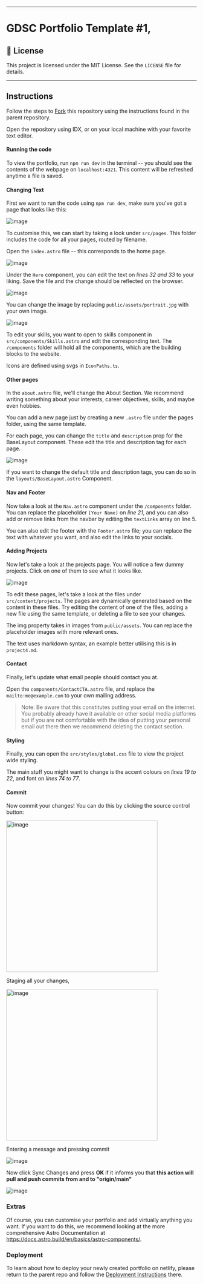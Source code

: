 ***
# GDSC Portfolio Template #1,

## 📃 License
This project is licensed under the MIT License. See the `LICENSE` file for details.
***
## Instructions

Follow the steps to [Fork](https://github.com/Developer-Student-Club-UoA/portfolio-website-workshop?tab=readme-ov-file#creating-and-deploying-a-portfolio-on-github-and-netlify) this repository using the instructions found in the parent repository.

Open the repository using IDX, or on your local machine with your favorite text editor.

#### Running the code

To view the portfolio, run `npm run dev` in the terminal -- you should see the contents of the webpage on `localhost:4321`. This content will be refreshed anytime a file is saved.

#### Changing Text

First we want to run the code using `npm run dev`, make sure you've got a page that looks like this:

![image](https://github.com/user-attachments/assets/54fb5d00-8164-49cd-b063-46a0a0a83c81)

To customise this, we can start by taking a look under `src/pages`. This folder includes the code for all your pages, routed by filename.

Open the `index.astro` file -- this corresponds to the home page.

![image](https://github.com/user-attachments/assets/624bccbc-92e9-4159-a7ca-443602536509)


Under the `Hero` component, you can edit the text on *lines 32 and 33* to your liking. Save the file and the change should be reflected on the browser.

![image](https://github.com/user-attachments/assets/80a297f9-06d4-49e5-8f41-486ebc7aaa51)

You can change the image by replacing `public/assets/portrait.jpg` with your own image.

![image](https://github.com/user-attachments/assets/dd12f637-de1d-49e4-8412-f677be4535fe)

To edit your skills, you want to open to skills component in `src/components/Skills.astro` and edit the corresponding text. The `/components` folder will hold all the components, which are the building blocks to the website.

Icons are defined using svgs in `IconPaths.ts`.

#### Other pages

In the `about.astro` file, we'll change the About Section. We recommend writing something about your interests, career objectives, skills, and maybe even hobbies.

You can add a new page just by creating a new `.astro` file under the pages folder, using the same template.

For each page, you can change the `title` and `description` prop for the BaseLayout component. These edit the title and description tag for each page.

![image](https://github.com/user-attachments/assets/05cc52d3-1efc-45ea-9b18-6e3075b0b48f)

If you want to change the default title and description tags, you can do so in the `layouts/BaseLayout.astro` Component.

#### Nav and Footer

Now take a look at the `Nav.astro` component under the `/components` folder. You can replace the placeholder `[Your Name]` on *line 21*, and you can also add or remove links from the navbar by editing the `textLinks` array on line 5.

You can also edit the footer with the `Footer.astro` file; you can replace the text with whatever you want, and also edit the links to your socials.

#### Adding Projects

Now let's take a look at the projects page. You will notice a few dummy projects. Click on one of them to see what it looks like.

![image](https://github.com/user-attachments/assets/ee1bd91b-d04f-4f3b-8cd0-7906233b4c1a)

To edit these pages, let's take a look at the files under `src/content/projects`. The pages are dynamically generated based on the content in these files. Try editing the content of one of the files, adding a new file using the same template, or deleting a file to see your changes.

The img property takes in images from `public/assets`. You can replace the placeholder images with more relevant ones.

The text uses markdown syntax, an example better utilising this is in `project4.md`.

#### Contact

Finally, let's update what email people should contact you at.

Open the `components/ContactCTA.astro` file, and replace the `mailto:me@example.com` to your own mailing address.


>Note: Be aware that this constitutes putting your email on the internet. You probably already have it available on other social media platforms but if you are not comfortable with the idea of putting your personal email out there then we recommend deleting the contact section.


#### Styling
Finally, you can open the `src/styles/global.css` file to view the project wide styling.

The main stuff you might want to change is the accent colours on *lines 19 to 22*, and font on *lines 74 to 77*.

#### Commit
Now commit your changes! You can do this by clicking the source control button:

<img width="400" alt="image" src="https://github.com/user-attachments/assets/65403541-8797-4198-97c1-47a6ac08261c">

Staging all your changes,

<img width="400" alt="image" src="https://github.com/user-attachments/assets/7e70e846-2bd6-412c-9ae6-a96993cea528">

Entering a message and pressing commit

![image](https://github.com/user-attachments/assets/3b2eb31b-d4ee-4146-8d47-4057f934eeba)

Now click Sync Changes and press **OK** if it informs you that **this action will pull and push commits from and to "origin/main"**

![image](https://github.com/user-attachments/assets/e3a7fa03-6ca4-4f30-953f-d09b042ed96f)



### Extras

Of course, you can customise your portfolio and add virtually anything you want. If you want to do this, we recommend looking at the more comprehensive Astro Documentation at https://docs.astro.build/en/basics/astro-components/.

### Deployment
To learn about how to deploy your newly created portfolio on netlify, please return to the parent repo and follow the [Deployment Instructions](https://docs.astro.build/en/basics/astro-components/) there.
